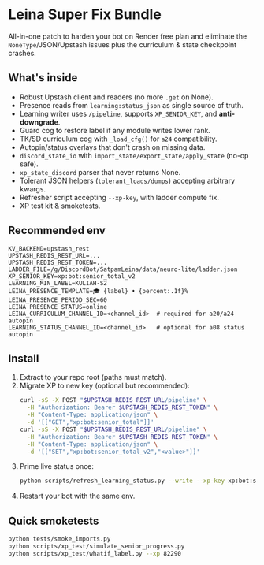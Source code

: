 # Leina Super Fix Bundle

All-in-one patch to harden your bot on Render free plan and eliminate the
`NoneType`/JSON/Upstash issues plus the curriculum & state checkpoint crashes.

## What's inside
- Robust Upstash client and readers (no more `.get` on None).
- Presence reads from `learning:status_json` as single source of truth.
- Learning writer uses `/pipeline`, supports `XP_SENIOR_KEY`, and **anti-downgrade**.
- Guard cog to restore label if any module writes lower rank.
- TK/SD curriculum cog with `_load_cfg()` for `a24` compatibility.
- Autopin/status overlays that don't crash on missing data.
- `discord_state_io` with `import_state/export_state/apply_state` (no-op safe).
- `xp_state_discord` parser that never returns None.
- Tolerant JSON helpers (`tolerant_loads/dumps`) accepting arbitrary kwargs.
- Refresher script accepting `--xp-key`, with ladder compute fix.
- XP test kit & smoketests.

## Recommended env
```
KV_BACKEND=upstash_rest
UPSTASH_REDIS_REST_URL=...
UPSTASH_REDIS_REST_TOKEN=...
LADDER_FILE=/g/DiscordBot/SatpamLeina/data/neuro-lite/ladder.json
XP_SENIOR_KEY=xp:bot:senior_total_v2
LEARNING_MIN_LABEL=KULIAH-S2
LEINA_PRESENCE_TEMPLATE=🎓 {label} • {percent:.1f}%
LEINA_PRESENCE_PERIOD_SEC=60
LEINA_PRESENCE_STATUS=online
LEINA_CURRICULUM_CHANNEL_ID=<channel_id>  # required for a20/a24 autopin
LEARNING_STATUS_CHANNEL_ID=<channel_id>   # optional for a08 status autopin
```

## Install
1) Extract to your repo root (paths must match).
2) Migrate XP to new key (optional but recommended):
   ```bash
   curl -sS -X POST "$UPSTASH_REDIS_REST_URL/pipeline" \
     -H "Authorization: Bearer $UPSTASH_REDIS_REST_TOKEN" \
     -H "Content-Type: application/json" \
     -d '[["GET","xp:bot:senior_total"]]'
   curl -sS -X POST "$UPSTASH_REDIS_REST_URL/pipeline" \
     -H "Authorization: Bearer $UPSTASH_REDIS_REST_TOKEN" \
     -H "Content-Type: application/json" \
     -d '[["SET","xp:bot:senior_total_v2","<value>"]]'
   ```
3) Prime live status once:
   ```bash
   python scripts/refresh_learning_status.py --write --xp-key xp:bot:senior_total_v2
   ```
4) Restart your bot with the same env.

## Quick smoketests
```bash
python tests/smoke_imports.py
python scripts/xp_test/simulate_senior_progress.py
python scripts/xp_test/whatif_label.py --xp 82290
```
